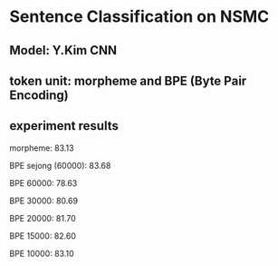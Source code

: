 # Sentence Classification on NSMC
## Model: Y.Kim CNN
## token unit: morpheme and BPE (Byte Pair Encoding)
## experiment results
morpheme: 83.13

BPE sejong (60000): 83.68

BPE 60000: 78.63

BPE 30000: 80.69

BPE 20000: 81.70

BPE 15000: 82.60

BPE 10000: 83.10
